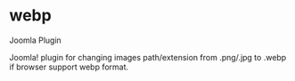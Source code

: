 # webp
Joomla Plugin

Joomla! plugin for changing images path/extension from .png/.jpg to .webp if browser support webp format.
